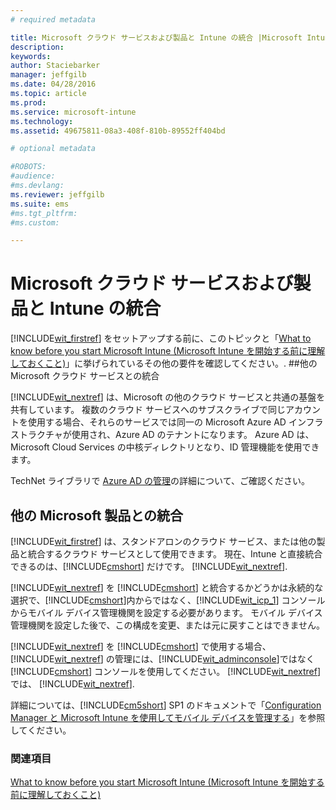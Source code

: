 ```yaml
---
# required metadata

title: Microsoft クラウド サービスおよび製品と Intune の統合 |Microsoft Intune
description:
keywords:
author: Staciebarker
manager: jeffgilb
ms.date: 04/28/2016
ms.topic: article
ms.prod:
ms.service: microsoft-intune
ms.technology:
ms.assetid: 49675811-08a3-408f-810b-89552ff404bd

# optional metadata

#ROBOTS:
#audience:
#ms.devlang:
ms.reviewer: jeffgilb
ms.suite: ems
#ms.tgt_pltfrm:
#ms.custom:

---
```


# Microsoft クラウド サービスおよび製品と Intune の統合

[!INCLUDE[wit_firstref](../includes/wit_firstref_md.md)] をセットアップする前に、このトピックと「[What to know before you start Microsoft Intune (Microsoft Intune を開始する前に理解しておくこと)](what-to-know-before-you-start-microsoft-intune.md)」に挙げられているその他の要件を確認してください。.
##他の Microsoft クラウド サービスとの統合


[!INCLUDE[wit_nextref](../includes/wit_nextref_md.md)] は、Microsoft の他のクラウド サービスと共通の基盤を共有しています。 複数のクラウド サービスへのサブスクライブで同じアカウントを使用する場合、それらのサービスでは同一の Microsoft Azure AD インフラストラクチャが使用され、Azure AD のテナントになります。 Azure AD は、Microsoft Cloud Services の中核ディレクトリとなり、ID 管理機能を使用できます。

TechNet ライブラリで [Azure AD の管理](http://technet.microsoft.com/library/hh967611.aspx)の詳細について、ご確認ください。

## 他の Microsoft 製品との統合
[!INCLUDE[wit_firstref](../includes/wit_firstref_md.md)] は、スタンドアロンのクラウド サービス、または他の製品と統合するクラウド サービスとして使用できます。 現在、Intune と直接統合できるのは、[!INCLUDE[cmshort](../includes/cmshort_md.md)] だけです。 [!INCLUDE[wit_nextref](../includes/wit_nextref_md.md)].

[!INCLUDE[wit_nextref](../includes/wit_nextref_md.md)] を [!INCLUDE[cmshort](../includes/cmshort_md.md)] と統合するかどうかは永続的な選択で、[!INCLUDE[cmshort](../includes/cmshort_md.md)]内からではなく、[!INCLUDE[wit_icp_1](../includes/wit_icp_1_md.md)] コンソールからモバイル デバイス管理機関を設定する必要があります。 モバイル デバイス管理機関を設定した後で、この構成を変更、または元に戻すことはできません。

[!INCLUDE[wit_nextref](../includes/wit_nextref_md.md)] を [!INCLUDE[cmshort](../includes/cmshort_md.md)] で使用する場合、[!INCLUDE[wit_nextref](../includes/wit_nextref_md.md)] の管理には、[!INCLUDE[wit_adminconsole](../includes/wit_adminconsole_md.md)]ではなく [!INCLUDE[cmshort](../includes/cmshort_md.md)] コンソールを使用してください。 [!INCLUDE[wit_nextref](../includes/wit_nextref_md.md)] では、 [!INCLUDE[wit_nextref](../includes/wit_nextref_md.md)].

詳細については、[!INCLUDE[cm5short](../includes/cm5short_md.md)] SP1 のドキュメントで「[Configuration Manager と Microsoft Intune を使用してモバイル デバイスを管理する](http://msdn.microsoft.com/library/2c6bd0e5-d436-41c8-bf38-30152d76be10)」を参照してください。

### 関連項目
[What to know before you start Microsoft Intune (Microsoft Intune を開始する前に理解しておくこと)](what-to-know-before-you-start-microsoft-intune.md)

<!--HONumber=May16_HO1-->


